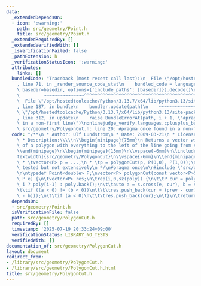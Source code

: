 ```yaml
---
data:
  _extendedDependsOn:
  - icon: ':warning:'
    path: src/geometry/Point.h
    title: src/geometry/Point.h
  _extendedRequiredBy: []
  _extendedVerifiedWith: []
  _isVerificationFailed: false
  _pathExtension: h
  _verificationStatusIcon: ':warning:'
  attributes:
    links: []
  bundledCode: "Traceback (most recent call last):\n  File \"/opt/hostedtoolcache/Python/3.13.7/x64/lib/python3.13/site-packages/onlinejudge_verify/documentation/build.py\"\
    , line 71, in _render_source_code_stat\n    bundled_code = language.bundle(stat.path,\
    \ basedir=basedir, options={'include_paths': [basedir]}).decode()\n          \
    \         ~~~~~~~~~~~~~~~^^^^^^^^^^^^^^^^^^^^^^^^^^^^^^^^^^^^^^^^^^^^^^^^^^^^^^^^^^^^^^^^^^\n\
    \  File \"/opt/hostedtoolcache/Python/3.13.7/x64/lib/python3.13/site-packages/onlinejudge_verify/languages/cplusplus.py\"\
    , line 187, in bundle\n    bundler.update(path)\n    ~~~~~~~~~~~~~~^^^^^^\n  File\
    \ \"/opt/hostedtoolcache/Python/3.13.7/x64/lib/python3.13/site-packages/onlinejudge_verify/languages/cplusplus_bundle.py\"\
    , line 312, in update\n    raise BundleErrorAt(path, i + 1, \"#pragma once found\
    \ in a non-first line\")\nonlinejudge_verify.languages.cplusplus_bundle.BundleErrorAt:\
    \ src/geometry/PolygonCut.h: line 20: #pragma once found in a non-first line\n"
  code: "/**\n * Author: Ulf Lundstrom\n * Date: 2009-03-21\n * License: CC0\n * Source:\n\
    \ * Description:\\\\\n\\begin{minipage}{75mm}\n Returns a vector with the vertices\
    \ of a polygon with everything to the left of the line going from s to e cut away.\n\
    \\end{minipage}\n\\begin{minipage}{15mm}\n\\vspace{-6mm}\n\\includegraphics[width=\\\
    textwidth]{src/geometry/PolygonCut}\n\\vspace{-6mm}\n\\end{minipage}\n * Usage:\n\
    \ * \tvector<P> p = ...;\n * \tp = polygonCut(p, P(0,0), P(1,0));\n * Status:\
    \ tested but not extensively\n */\n#pragma once\n\n#include \"src/geometry/Point.h\"\
    \n\ntypedef Point<double> P;\nvector<P> polygonCut(const vector<P>& poly, P s,\
    \ P e) {\n\tvector<P> res;\n\trep(i,0,sz(poly)) {\n\t\tP cur = poly[i], prev =\
    \ i ? poly[i-1] : poly.back();\n\t\tauto a = s.cross(e, cur), b = s.cross(e, prev);\n\
    \t\tif ((a < 0) != (b < 0))\n\t\t\tres.push_back(cur + (prev - cur) * (a / (a\
    \ - b)));\n\t\tif (a < 0)\n\t\t\tres.push_back(cur);\n\t}\n\treturn res;\n}\n"
  dependsOn:
  - src/geometry/Point.h
  isVerificationFile: false
  path: src/geometry/PolygonCut.h
  requiredBy: []
  timestamp: '2025-07-19 20:33:24+09:00'
  verificationStatus: LIBRARY_NO_TESTS
  verifiedWith: []
documentation_of: src/geometry/PolygonCut.h
layout: document
redirect_from:
- /library/src/geometry/PolygonCut.h
- /library/src/geometry/PolygonCut.h.html
title: src/geometry/PolygonCut.h
---
```

